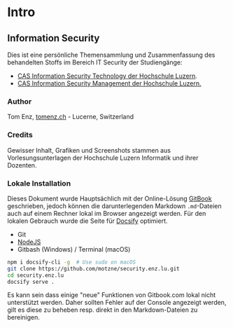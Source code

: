 # Intro

## Information Security

Dies ist eine persönliche Themensammlung und Zusammenfassung des behandelten Stoffs im Bereich IT Security der Studiengänge:

* [CAS Information Security Technology der Hochschule Luzern](https://www.hslu.ch/de-ch/informatik/weiterbildung/information-security-and-privacy/cas-information-security-technology/).  
* [CAS Information Security Management der Hochschule Luzern.  ](https://www.hslu.ch/de-ch/informatik/weiterbildung/information-security-and-privacy/cas-information-security-management/)

### Author

Tom Enz, [tomenz.ch](https://tomenz.ch) - Lucerne, Switzerland

### Credits

Gewisser Inhalt, Grafiken und Screenshots stammen aus Vorlesungsunterlagen der Hochschule Luzern Informatik und ihrer Dozenten. 

### Lokale Installation

Dieses Dokument wurde Hauptsächlich mit der Online-Lösung [GitBook](https://gitbook.com) geschrieben, jedoch können die darunterlegenden Markdown `.md`-Dateien auch auf einem Rechner lokal im Browser angezeigt werden.  Für den lokalen Gebrauch wurde die Seite für [Docsify](https://docsify.js.org/#/?id=docsify) optimiert.

* Git
* [NodeJS](https://nodejs.org)
* Gitbash \(Windows\) / Terminal \(macOS\) 

```bash
npm i docsify-cli -g  # Use sudo on macOS
git clone https://github.com/motzne/security.enz.lu.git
cd security.enz.lu
docsify serve .
```

Es kann sein dass einige "neue" Funktionen von Gitbook.com  lokal nicht  unterstützt werden. Daher sollten Fehler auf der Console angezeigt werden, gilt es diese zu beheben resp. direkt in den Markdown-Dateien zu bereinigen.


